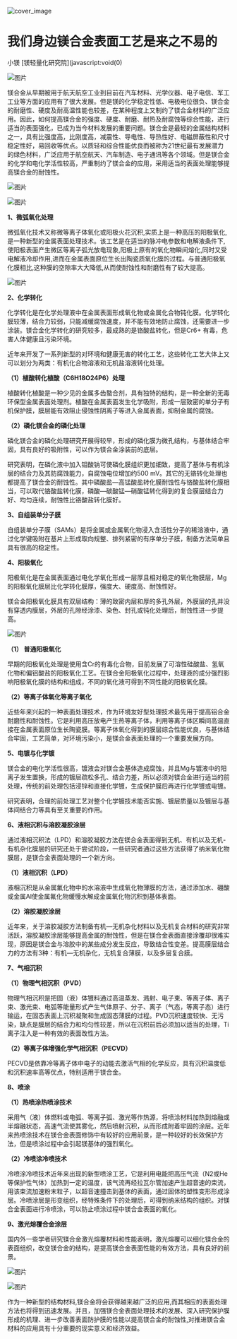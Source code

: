 
![cover_image](https://mmbiz.qlogo.cn/mmbiz_jpg/BExDwgibdLsSSTyaW6TYpOQZyODJcdeZ1kq2bFh63eVArBVK6XfahYoWnKo0JwGCBfSTERmGe2CctOSIZskiaLjw/0?wx_fmt=jpeg)

# 我们身边镁合金表面工艺是来之不易的

小镁 [镁轻量化研究院](javascript:void\(0\)

![图片](https://mmbiz.qpic.cn/mmbiz_jpg/BExDwgibdLsSSTyaW6TYpOQZyODJcdeZ1MHdicOehDOibQDn7uicDlGfyia2U3rERRias6QJ6ibCZtgzgVwWsdIeJLDfg/640?wx_fmt=jpeg&tp=webp&wxfrom=5&wx_lazy=1&wx_co=1)

镁合金从早期被用于航天航空工业到目前在汽车材料、光学仪器、电子电信、军工工业等方面的应用有了很大发展。但是镁的化学稳定性低、电极电位很负、镁合金的耐磨性、硬度及耐高温性能也较差，在某种程度上又制约了镁合金材料的广泛应用。因此，如何提高镁合金的强度、硬度、耐磨、耐热及耐腐蚀等综合性能，进行适当的表面强化，已成为当今材料发展的重要问题。镁合金是最轻的金属结构材料之一，具有比强度高，比刚度高，减震性、导电性、导热性好、电磁屏蔽性和尺寸稳定性好，易回收等优点。以质轻和综合性能优良而被称为21世纪最有发展潜力的绿色材料，广泛应用于航空航天、汽车制造、电子通讯等各个领域。但是镁合金的化学和电化学活性较高，严重制约了镁合金的应用，采用适当的表面处理能够提高镁合金的耐蚀性。

![图片](https://mmbiz.qpic.cn/mmbiz_jpg/BExDwgibdLsSSTyaW6TYpOQZyODJcdeZ1vpYyYVAsoGRAZROZCkyLdCvXUjLicficrKCVHxVGf6QhTFOROkwSibIhA/640?wx_fmt=jpeg&tp=webp&wxfrom=5&wx_lazy=1&wx_co=1)

![图片](https://mmbiz.qpic.cn/mmbiz_gif/BExDwgibdLsSSTyaW6TYpOQZyODJcdeZ1cv8wMjmpTNibOpbO6jkC6vSI0XX2h4X53bEDHM2wsuEeKDgSKqhpOKQ/640?wx_fmt=gif&tp=webp&wxfrom=5&wx_lazy=1)

**1、微弧氧化处理**

微弧氧化技术又称微等离子体氧化或阳极火花沉积,实质上是一种高压的阳极氧化,是一种新型的金属表面处理技术。该工艺是在适当的脉冲电参数和电解液条件下,使阳极表面产生微区等离子弧光放电现象,阳极上原有的氧化物瞬间熔化,同时又受电解液冷却作用,进而在金属表面原位生长出陶瓷质氧化膜的过程。与普通阳极氧化膜相比,这种膜的空隙率大大降低,从而使耐蚀性和耐磨性有了较大提高。

  

![图片](https://mmbiz.qpic.cn/mmbiz_jpg/BExDwgibdLsSSTyaW6TYpOQZyODJcdeZ16nmSXRfmCufARWfeI0iahz7IDricNliceuIwvjdkLzch6kpaJPf1tG2WQ/640?wx_fmt=jpeg&tp=webp&wxfrom=5&wx_lazy=1&wx_co=1)

**2、化学转化**

化学转化是在化学处理液中在金属表面形成氧化物或金属化合物钝化膜。化学转化膜较薄，结合力较弱，只能减缓腐蚀速度，并不能有效地防止腐蚀，还需要进一步涂装。镁合金化学转化的研究较多，最成熟的是铬酸盐转化，但是Cr6+ 有毒，危害人体健康且污染环境。

近年来开发了一系列新型的对环境和健康无害的转化工艺，这些转化工艺大体上又可以划分为两类：有机化合物溶液和无机盐溶液转化处理。

**（1）植酸转化植酸（C6H18O24P6）处理**

植酸转化植酸是一种少见的金属多齿螯合剂，具有独特的结构，是一种全新的无毒环保型金属表面处理剂。植酸在金属表面发生化学吸附，形成一层致密的单分子有机保护膜，膜层能有效阻止侵蚀性阴离子等进入金属表面，抑制金属的腐蚀。

**（2）磷化镁合金的磷化处理**

磷化镁合金的磷化处理研究开展得较早，形成的磷化膜为微孔结构，与基体结合牢固，具有良好的吸附性，可以作为镁合金涂装前的底层。

研究表明，在磷化液中加入钼酸钠可使磷化膜组织更加细致，提高了基体与有机涂层的结合力及其防腐蚀能力，自腐蚀电位增加约500 mV。其它的无铬转化处理也都提高了镁合金的耐蚀性。其中磷酸盐—高锰酸盐转化膜耐蚀性与铬酸盐转化膜相当，可以取代铬酸盐转化膜，磷酸—碳酸锰—硝酸锰转化得到的复合膜层结合力好、均匀连续，耐蚀性比铬酸盐转化膜好。

**3、自组装单分子膜**

自组装单分子膜（SAMs）是将金属或金属氧化物浸入含活性分子的稀溶液中，通过化学键吸附在基片上形成取向规整、排列紧密的有序单分子膜，制备方法简单且具有很高的稳定性。

**4、阳极氧化**

阳极氧化是在金属表面通过电化学氧化形成一层厚且相对稳定的氧化物膜层，Mg的阳极氧化膜层比化学转化膜厚，强度大、硬度高、耐蚀性好。

镁合金阳极氧化膜具有双层结构：薄的致密内层和厚的多孔外层，外膜层的孔并没有穿透内膜层，外层的孔隙经涂漆、染色、封孔或钝化处理后，耐蚀性进一步提高。

![图片](https://mmbiz.qpic.cn/mmbiz_jpg/BExDwgibdLsSSTyaW6TYpOQZyODJcdeZ1eZwCqFr9UNmKBbn393PSVEFOAibA102j7n2hBnKcRZyHc6B5wDZiazaQ/640?wx_fmt=jpeg&tp=webp&wxfrom=5&wx_lazy=1&wx_co=1)

**（1） 普通阳极氧化**

早期的阳极氧化处理是使用含Cr的有毒化合物，目前发展了可溶性硅酸盐、氢氧化物和偏铝酸盐的阳极氧化工艺。在镁合金阳极氧化过程中，处理液的成分强烈影响阳极氧化膜的结构和组成，不同的氧化液可得到不同性能的阳极氧化膜。

**（2）等离子体氧化等离子氧化**

近些年来兴起的一种表面处理技术，作为环境友好型处理技术最先用于提高铝合金耐磨性和耐蚀性。它是利用高压放电产生热等离子体，利用等离子体区瞬间高温直接在金属表面原位生长陶瓷膜。等离子体氧化得到的膜层综合性能优良，与基体结合牢固，工艺简单，对环境污染小，是镁合金表面处理的一个重要发展方向。

**5、电镀与化学镀**

镁合金的电化学活性很高，镀液会对镁合金基体造成腐蚀，并且Mg与镀液中的阳离子发生置换，形成的镀层疏松多孔、结合力差，所以必须对镁合金进行适当的前处理，传统的前处理包括浸锌和直接化学镀，生成保护膜后再进行化学镀或电镀。

研究表明，合理的前处理工艺对整个化学镀技术能否实施、镀层质量以及镀层与基体间结合力等具有至关重要的作用。

**6、液相沉积与溶胶凝胶涂层**

通过液相沉积法（LPD）和溶胶凝胶方法在镁合金表面得到无机、有机以及无机-有机杂化膜层的研究还处于尝试阶段，一些研究者通过这些方法获得了纳米氧化物膜层，是镁合金表面处理的一个新方向。

**（1）液相沉积（LPD）**

液相沉积是从金属氟化物中的水溶液中生成氧化物薄膜的方法，通过添加水、硼酸或金属Al使金属氟化物缓慢水解成金属氧化物沉积到基体表面。

**（2）溶胶凝胶涂层**

近年来，关于溶胶凝胶方法制备有机—无机杂化材料以及无机复合材料的研究非常活跃，溶胶凝胶涂层能够提高金属的耐蚀性，但是在镁合金表面直接涂覆却很难实现，原因是镁合金与溶胶中的某些成分发生反应，导致结合性变差。提高膜层结合力的方法有3种：有机—无机杂化，无机复合薄膜，以及多层复合膜。

**7、气相沉积**

**（1）物理气相沉积（PVD）**

物理气相沉积是把固（液）体镀料通过高温蒸发、溅射、电子束、等离子体、离子束、激光束、电弧等能量形式产生气体原子、分子、离子（气态，等离子态）进行输运，在固态表面上沉积凝聚和生成固态薄膜的过程。PVD沉积速度较快、无污染，缺点是膜层的结合力和均匀性较差，所以在沉积前后必须加以适当的处理，Ti离子注入是一种有效的表面改性方法。

**（2）等离子体增强化学气相沉积（PECVD）**

PECVD是依靠冷等离子体中电子的动能去激活气相的化学反应，具有沉积温度低和沉积速率高等优点，特别适用于镁合金。

**8、喷涂**

**（1）热喷涂热喷涂技术**

采用气（液）体燃料或电弧、等离子弧、激光等作热源，将喷涂材料加热到熔融或半熔融状态，高速气流使其雾化，然后喷射沉积，从而形成附着牢固的涂层。近年来热喷涂技术在镁合金表面修饰中有较好的应用前景，是一种较好的长效保护方法，但是喷涂过程中会引起镁基体的强烈氧化。

**（2）冷喷涂冷喷技术**

冷喷涂冷喷技术近年来出现的新型喷涂工艺，它是利用电能把高压气流（N2或He等保护性气体）加热到一定的温度，该气流再经拉瓦尔管加速产生超音速的束流，用该束流加速粉末粒子，以超音速撞击到基体的表面，通过固体的塑性变形形成涂层。冷喷涂层是形变组织，经特殊条件下的处理后，可得到纳米结构的组织。对镁合金表面进行冷喷涂，可以防止喷涂过程中镁合金表面的氧化。

**9、激光熔覆合金涂层**

国内外一些学者研究镁合金激光熔覆材料和性能表明，激光熔覆可以细化镁合金的表面组织，改变镁合金的结构，是提高镁合金表面性能的有效方法，具有良好的前景。

  

![图片](https://mmbiz.qpic.cn/mmbiz_gif/BExDwgibdLsSSTyaW6TYpOQZyODJcdeZ1b16M4E7B9tu2x8ESkBpK5gjeXPmX0XLibKIKaJq9oDGfsvJxqgbkibNA/640?wx_fmt=gif&tp=webp&wxfrom=5&wx_lazy=1)

![图片](https://mmbiz.qpic.cn/mmbiz_jpg/BExDwgibdLsSSTyaW6TYpOQZyODJcdeZ1yappQrzro94Z5T52TW6Xia9hZNbDKy0cd9OHxeFPlSaeicGrIdB5P18A/640?wx_fmt=jpeg&tp=webp&wxfrom=5&wx_lazy=1&wx_co=1)

  

作为一种新型的结构材料,镁合金将会获得越来越广泛的应用,而其相应的表面处理方法也将得到迅速发展。并且，加强镁合金表面处理技术的发展、深入研究保护膜形成的机理、进一步改善表面防护膜的性能以提高镁合金的耐蚀性,对推进镁合金材料的应用具有十分重要的现实意义和经济效益。
